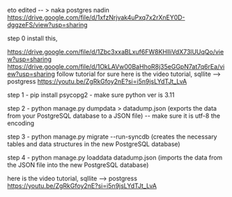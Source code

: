eto edited -- > naka postgres nadin https://drive.google.com/file/d/1xfzNrjvak4uPxq7x2rXnEY0D-dggzeFS/view?usp=sharing

step 0 install this,

https://drive.google.com/file/d/1Zbc3xxaBLxuf6FW8KHlliVdX73lUUqQo/view?usp=sharing
https://drive.google.com/file/d/1OkLAVw00BaHhoR8j35eGGpN7at7q6rEa/view?usp=sharing
follow tutorial for sure here is the video tutorial, sqllite --> postgress https://youtu.be/ZgRkGfoy2nE?si=i5n9jsLYdTJt_LvA

step 1 - pip install psycopg2 
        - make sure python ver is 3.11

step 2 - python manage.py dumpdata > datadump.json
(exports the data from your PostgreSQL database to a JSON file) -- make sure it is utf-8 the encoding

step 3 - python manage.py migrate --run-syncdb 
(creates the necessary tables and data structures in the new PostgreSQL database)

step 4 - python manage.py loaddata datadump.json 
(imports the data from the JSON file into the new PostgreSQL database)

here is the video tutorial, sqllite --> postgress https://youtu.be/ZgRkGfoy2nE?si=i5n9jsLYdTJt_LvA

